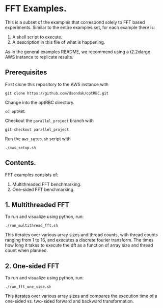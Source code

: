# FFT Examples.

This is a subset of the examples that correspond solely to FFT based experiments. Similar to the entire examples set, for each example there is:

1. A shell script to execute.
2. A description in this file of what is happening.

As in the general examples README, we recommend using a t2.2xlarge AWS instance to replicate results. 

## Prerequisites
 
First clone this repository to the AWS instance with 

```
git clone https://github.com/dsondak/optRBC.git
```

Change into the optRBC directory.

```
cd optRBC
```

Checkout the `parallel_project` branch with

```
git checkout parallel_project
```

Run the `aws_setup.sh` script with 

```
./aws_setup.sh
```

## Contents.

FFT examples consists of: 

1. Multithreaded FFT benchmarking.
2. One-sided FFT benchmarking. 

## 1. Multithreaded FFT

To run and visualize using python, run: 
```
./run_multithread_fft.sh
```
This iterates over various array sizes and thread counts, with thread counts ranging from 1 to 16, and executes a discrete fourier transform. The times how long it takes to execute the dft as a function of array size and thread count when planned. 

## 2. One-sided FFT

To run and visualize using python, run: 
```
./run_fft_one_side.sh
```
This iterates over various array sizes and compares the execution time of a one-sided vs. two-sided forward and backward transformation. 